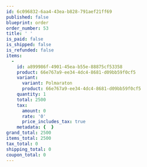 ```yaml
---
id: 6c096832-6aa4-43ea-b828-791aef21ff69
published: false
blueprint: order
order_number: 53
title: ' '
is_paid: false
is_shipped: false
is_refunded: false
items:
  -
    id: a899986f-4901-45ea-b55e-88875cf53358
    product: 66e767a9-ee34-4dc4-8681-d09bb59f0cf5
    variant:
      variant: Polmaraton
      product: 66e767a9-ee34-4dc4-8681-d09bb59f0cf5
    quantity: 1
    total: 2500
    tax:
      amount: 0
      rate: '0'
      price_includes_tax: true
    metadata: {  }
grand_total: 2500
items_total: 2500
tax_total: 0
shipping_total: 0
coupon_total: 0
---
```

